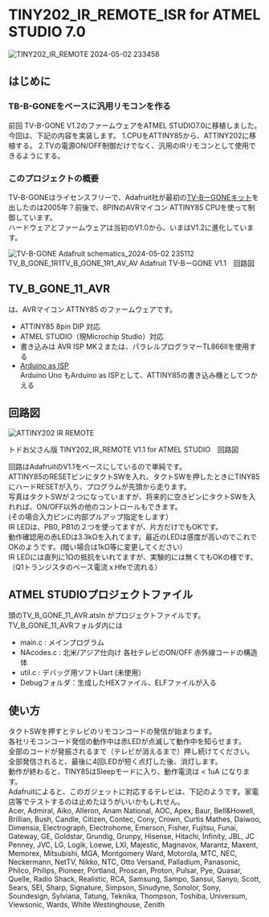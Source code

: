 # TINY202_IR_REMOTE_ISR for ATMEL STUDIO 7.0
![TINY202_IR_REMOTE 2024-05-02 233458](https://github.com/todopapa/TINY202_IR_REMOTE_ISR/assets/16860878/7a59901e-49d1-468d-9323-dc31d36176b7)

## はじめに
### TB-B-GONEをベースに汎用リモコンを作る
前回 TV-B-GONE V1.2のファームウェアをATMEL STUDIO7.0に移植しました。
今回は、下記の内容を実装します。
1.CPUをATTINY85から、ATTINY202に移植する。
2.TVの電源ON/OFF制御だけでなく、汎用のIRリモコンとして使用できるようにする。

### このプロジェクトの概要
TV-B-GONEはライセンスフリーで、Adafruit社が最初の[TV-BーGONEキット](https://www.adafruit.com/product/73)を出したのは2005年？前後で、8PINのAVRマイコン ATTINY85 CPUを使って制御しています。  
ハードウェアとファームウェアは当初のV1.0から、いまはV1.2に進化しています。  

![TV-B-GONE Adafruit schematics_2024-05-02 235112](https://github.com/todopapa/TINY202_IR_REMOTE_ISR/assets/16860878/751ad074-005d-4b4e-a7a8-8ae2165690f8)TV_B_GONE_1R1TV_B_GONE_1R1_AV_AV
Adafruit TV-BーGONE V1.1　回路図

## **TV_B_GONE_11_AVR**

は、AVRマイコン ATTNY85 のファームウェアです。  

* ATTINY85 8pin DIP 対応  
* ATMEL STUDIO（現Microchip Studio）対応  
* 書き込みは AVR ISP MK２または、パラレルプログラマーTL866IIを使用する  
* [Arduino as ISP](https://www.instructables.com/How-to-Program-an-Attiny85-From-an-Arduino-Uno/)  
   Arduino Uno もArduino as ISPとして、ATTINY85の書き込み機としてつかえる  

## 回路図

![ATTINY202 IR REMOTE ](https://github.com/todopapa/TINY202_IR_REMOTE_ISR/assets/16860878/8d0a1272-e935-4369-9447-d28aac719b77)

トドお父さん版 TINY202_IR_REMOTE V1.1 for ATMEL STUDIO　回路図  

回路はAdafruitのV1.1をベースにしているので単純です。  
ATTINY85のRESETピンにタクトSWを入れ、タクトSWを押したときにTINY85にハードRESETが入り、プログラムが先頭から走ります。  
写真はタクトSWが２つになっていますが、将来的に空きピンにタクトSWを入れれば、ON/OFF以外の他のコントロールもできます。  
(その場合入力ピンに内部プルアップ指定をします）  
IR LEDは、PB0, PB1の２つを使ってますが、片方だけでもOKです。  
動作確認用の赤LEDは3.3kΩを入れてます。最近のLEDは感度が高いのでこれでOKのようです。(暗い場合は1kΩ等に変更してください）  
IR LEDには直列に1Ωの抵抗をいれてますが、実験的には無くてもOKの様です。（Q1トランジスタのベース電流ｘHfeで流れる）  

## ATMEL STUDIOプロジェクトファイル

頭のTV_B_GONE_11_AVR.atsln がプロジェクトファイルです。TV_B_GONE_11_AVRフォルダ内には  
* main.c : メインプログラム  
* NAcodes.c : 北米/アジア仕向け 各社テレビのON/OFF 赤外線コードの構造体  
* util.c : デバッグ用ソフトUart (未使用）  
* Debugフォルダ：生成したHEXファイル、ELFファイルが入る  

## 使い方

タクトSWを押すとテレビのリモコンコードの発信が始まります。  
各社リモコンコード発信の動作中は赤LEDが点滅して動作中を知らせます。  
全部のコードが発振されるまで（テレビが消えるまで）押し続けてください。  
全部発信されると、最後に4回LEDが短く点灯した後、消灯します。  
動作が終わると、TINY85はSleepモードに入り、動作電流は < 1uA になります。  
Adafruitによると、このガジェットに対応するテレビは、下記のようです。家電店等でテストするのは止めたほうがいいかもしれせん。  
Acer, Admiral, Aiko, Alleron, Anam National, AOC, Apex, Baur, Bell&Howell, Brillian, Bush, Candle, Citizen, Contec, Cony, Crown, Curtis Mathes, Daiwoo, Dimensia, Electrograph, Electrohome, Emerson, Fisher, Fujitsu, Funai, Gateway, GE, Goldstar, Grundig, Grunpy, Hisense, Hitachi, Infinity, JBL, JC Penney, JVC, LG, Logik, Loewe, LXI, Majestic, Magnavox, Marantz, Maxent, Memorex, Mitsubishi, MGA, Montgomery Ward, Motorola, MTC, NEC, Neckermann, NetTV, Nikko, NTC, Otto Versand, Palladium, Panasonic, Philco, Philips, Pioneer, Portland, Proscan, Proton, Pulsar, Pye, Quasar, Quelle, Radio Shack, Realistic, RCA, Samsung, Sampo, Sansui, Sanyo, Scott, Sears, SEI, Sharp, Signature, Simpson, Sinudyne, Sonolor, Sony, Soundesign, Sylviana, Tatung, Teknika, Thompson, Toshiba, Universum, Viewsonic, Wards, White Westinghouse, Zenith
